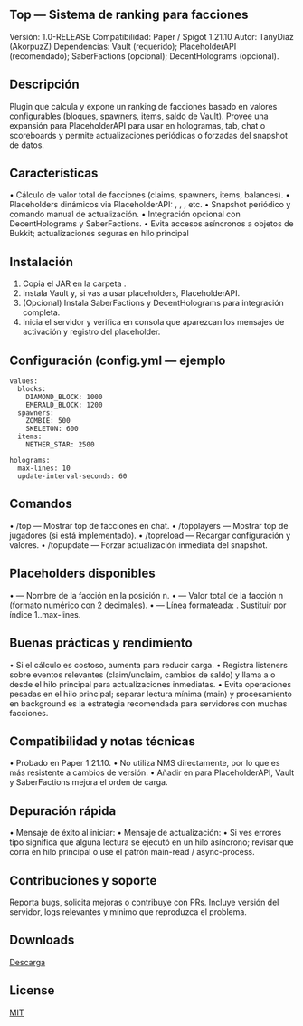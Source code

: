 ## Top — Sistema de ranking para facciones
Versión: 1.0-RELEASE
Compatibilidad: Paper / Spigot 1.21.10
Autor: TanyDiaz (AkorpuzZ)
Dependencias: Vault (requerido); PlaceholderAPI (recomendado); SaberFactions (opcional); DecentHolograms (opcional).
## Descripción
Plugin que calcula y expone un ranking de facciones basado en valores configurables (bloques, spawners, items, saldo de Vault). Provee una expansión para PlaceholderAPI para usar en hologramas, tab, chat o scoreboards y permite actualizaciones periódicas o forzadas del snapshot de datos.
## Características
• 	Cálculo de valor total de facciones (claims, spawners, items, balances).
• 	Placeholders dinámicos via PlaceholderAPI: , , , etc.
• 	Snapshot periódico y comando manual de actualización.
• 	Integración opcional con DecentHolograms y SaberFactions.
• 	Evita accesos asíncronos a objetos de Bukkit; actualizaciones seguras en hilo principal
## Instalación
1. 	Copia el JAR en la carpeta .
2. 	Instala Vault y, si vas a usar placeholders, PlaceholderAPI.
3. 	(Opcional) Instala SaberFactions y DecentHolograms para integración completa.
4. 	Inicia el servidor y verifica en consola que aparezcan los mensajes de activación y registro del placeholder.
## Configuración (config.yml — ejemplo
```
values:
  blocks:
    DIAMOND_BLOCK: 1000
    EMERALD_BLOCK: 1200
  spawners:
    ZOMBIE: 500
    SKELETON: 600
  items:
    NETHER_STAR: 2500

holograms:
  max-lines: 10
  update-interval-seconds: 60
```
## Comandos
• 	/top — Mostrar top de facciones en chat.
• 	/topplayers — Mostrar top de jugadores (si está implementado).
• 	/topreload — Recargar configuración y valores.
• 	/topupdate — Forzar actualización inmediata del snapshot.
## Placeholders disponibles
• 	 — Nombre de la facción en la posición n.
• 	 — Valor total de la facción n (formato numérico con 2 decimales).
• 	 — Línea formateada: .
Sustituir  por índice 1..max-lines.
## Buenas prácticas y rendimiento
• 	Si el cálculo es costoso, aumenta  para reducir carga.
• 	Registra listeners sobre eventos relevantes (claim/unclaim, cambios de saldo) y llama a  o  desde el hilo principal para actualizaciones inmediatas.
• 	Evita operaciones pesadas en el hilo principal; separar lectura mínima (main) y procesamiento en background es la estrategia recomendada para servidores con muchas facciones.
## Compatibilidad y notas técnicas
• 	Probado en Paper 1.21.10.
• 	No utiliza NMS directamente, por lo que es más resistente a cambios de versión.
• 	Añadir  en  para PlaceholderAPI, Vault y SaberFactions mejora el orden de carga.
## Depuración rápida
• 	Mensaje de éxito al iniciar: 
• 	Mensaje de actualización: 
• 	Si ves errores tipo  significa que alguna lectura se ejecutó en un hilo asíncrono; revisar que  corra en hilo principal o use el patrón main-read / async-process.
## Contribuciones y soporte
Reporta bugs, solicita mejoras o contribuye con PRs. Incluye versión del servidor, logs relevantes y  mínimo que reproduzca el problema.
  
## Downloads
[Descarga](https://github.com/Tany04Diaz/Top/releases)
## License

[MIT](https://choosealicense.com/licenses/mit/)

